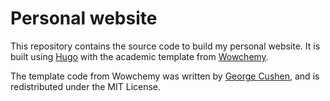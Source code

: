 # Personal website

This repository contains the source code to build my personal website. It is built using [Hugo](https://gohugo.io/) with the academic template from [Wowchemy](https://wowchemy.com/).

The template code from Wowchemy was written by [George Cushen](https://georgecushen.com/), and is redistributed under the MIT License.